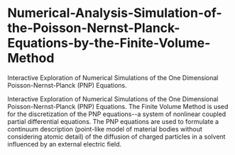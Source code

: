 # Numerical-Analysis-Simulation-of-the-Poisson-Nernst-Planck-Equations-by-the-Finite-Volume-Method
Interactive Exploration of Numerical Simulations of the One Dimensional Poisson-Nernst-Planck (PNP) Equations.

Interactive Exploration of Numerical Simulations of the One Dimensional Poisson-Nernst-Planck (PNP) Equations. 
The Finite Volume Method is used for the discretization of the PNP equations--a system of nonlinear coupled partial differential equations. 
The PNP equations are used to formulate a continuum description (point-like model of material bodies without considering atomic detail) of the diffusion of charged particles in a solvent influenced by an external electric field.
